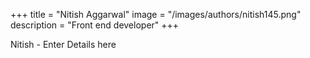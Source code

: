 +++
title = "Nitish Aggarwal"
image = "/images/authors/nitish145.png"
description = "Front end developer"
+++

Nitish - Enter Details here